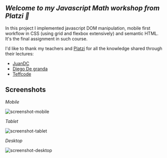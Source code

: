 ## *Welcome to my Javascript Math workshop from Platzi 💚*
In this project I implemented javascript DOM manipulation, mobile first workflow in CSS (using grid and flexbox extensively) and semantic HTML. It's the final assignment in such course.

I'd like to thank my teachers and [Platzi](https://platzi.com/) for all the knowledge shared through their lectures: 
- [JuanDC](https://twitter.com/fjuandc?lang=en)
- [Diego De granda](https://twitter.com/degranda10?ref_src=twsrc%5Egoogle%7Ctwcamp%5Eserp%7Ctwgr%5Eauthor)
- [Teffcode](https://twitter.com/teffcode?lang=en)

## Screenshots
*Mobile*

![screenshot-mobile](https://user-images.githubusercontent.com/94415170/186964953-308a27a8-3e72-4b4c-b9d1-91d27b6ee5e4.png)


*Tablet*

![screenshot-tablet](https://user-images.githubusercontent.com/94415170/186964960-9ee8804f-df2a-4d48-bec4-a807a1853531.png)


*Desktop*

![screenshot-desktop](https://user-images.githubusercontent.com/94415170/186964910-f76a3ce5-637e-4e54-b1ec-db6d6db50081.png)
